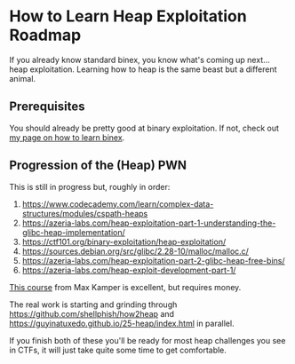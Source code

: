 # How to Learn Heap Exploitation Roadmap 

If you already know standard binex, you know what's coming up next... heap exploitation. Learning how to heap is the same beast but a different animal. 

## Prerequisites ##

You should already be pretty good at binary exploitation. If not, check out [my page on how to learn binex](/pwning.md). 

## Progression of the (Heap) PWN ##

This is still in progress but, roughly in order: 

1. <https://www.codecademy.com/learn/complex-data-structures/modules/cspath-heaps>
2. <https://azeria-labs.com/heap-exploitation-part-1-understanding-the-glibc-heap-implementation/>
3. <https://ctf101.org/binary-exploitation/heap-exploitation/>
4. <https://sources.debian.org/src/glibc/2.28-10/malloc/malloc.c/>
5. <https://azeria-labs.com/heap-exploitation-part-2-glibc-heap-free-bins/>
6. <https://azeria-labs.com/heap-exploit-development-part-1/>

[This course](https://www.udemy.com/course/linux-heap-exploitation-part-1/) from Max Kamper is excellent, but requires money.

The real work is starting and grinding through <https://github.com/shellphish/how2heap> and <https://guyinatuxedo.github.io/25-heap/index.html> in parallel. 

If you finish both of these you'll be ready for most heap challenges you see in CTFs, it will just take quite some time to get comfortable.
